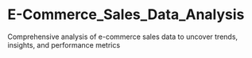 # E-Commerce_Sales_Data_Analysis
Comprehensive analysis of e-commerce sales data to uncover trends, insights, and performance metrics
